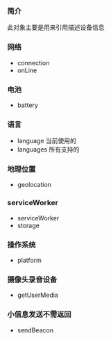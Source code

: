 ### 简介
此对象主要是用来引用描述设备信息
### 网络
- connection
- onLine
### 电池
- battery
### 语言
- language 当前使用的
- languages 所有支持的
### 地理位置
- geolocation
### serviceWorker
- serviceWorker
- storage
### 操作系统
- platform
### 摄像头录音设备
- getUserMedia
### 小信息发送不需返回
- sendBeacon